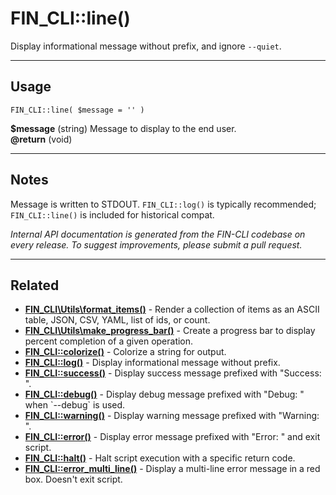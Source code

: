 # FIN_CLI::line()

Display informational message without prefix, and ignore `--quiet`.

***

## Usage

    FIN_CLI::line( $message = '' )

<div>
<strong>$message</strong> (string) Message to display to the end user.<br />
<strong>@return</strong> (void) <br />
</div>


***

## Notes

Message is written to STDOUT. `FIN_CLI::log()` is typically recommended;
`FIN_CLI::line()` is included for historical compat.


*Internal API documentation is generated from the FIN-CLI codebase on every release. To suggest improvements, please submit a pull request.*


***

## Related

<ul>



<li><strong><a href="https://make.wordpress.org/cli/handbook/internal-api/fin-cli-utils-format-items/">FIN_CLI\Utils\format_items()</a></strong> - Render a collection of items as an ASCII table, JSON, CSV, YAML, list of ids, or count.</li>


<li><strong><a href="https://make.wordpress.org/cli/handbook/internal-api/fin-cli-utils-make-progress-bar/">FIN_CLI\Utils\make_progress_bar()</a></strong> - Create a progress bar to display percent completion of a given operation.</li>


<li><strong><a href="https://make.wordpress.org/cli/handbook/internal-api/fin-cli-colorize/">FIN_CLI::colorize()</a></strong> - Colorize a string for output.</li>


<li><strong><a href="https://make.wordpress.org/cli/handbook/internal-api/fin-cli-log/">FIN_CLI::log()</a></strong> - Display informational message without prefix.</li>


<li><strong><a href="https://make.wordpress.org/cli/handbook/internal-api/fin-cli-success/">FIN_CLI::success()</a></strong> - Display success message prefixed with &quot;Success: &quot;.</li>


<li><strong><a href="https://make.wordpress.org/cli/handbook/internal-api/fin-cli-debug/">FIN_CLI::debug()</a></strong> - Display debug message prefixed with &quot;Debug: &quot; when `--debug` is used.</li>


<li><strong><a href="https://make.wordpress.org/cli/handbook/internal-api/fin-cli-warning/">FIN_CLI::warning()</a></strong> - Display warning message prefixed with &quot;Warning: &quot;.</li>


<li><strong><a href="https://make.wordpress.org/cli/handbook/internal-api/fin-cli-error/">FIN_CLI::error()</a></strong> - Display error message prefixed with &quot;Error: &quot; and exit script.</li>


<li><strong><a href="https://make.wordpress.org/cli/handbook/internal-api/fin-cli-halt/">FIN_CLI::halt()</a></strong> - Halt script execution with a specific return code.</li>


<li><strong><a href="https://make.wordpress.org/cli/handbook/internal-api/fin-cli-error-multi-line/">FIN_CLI::error_multi_line()</a></strong> - Display a multi-line error message in a red box. Doesn't exit script.</li>



</ul>


